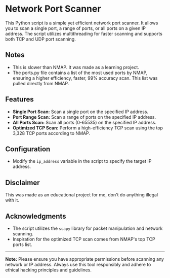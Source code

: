 # Network Port Scanner

This Python script is a simple yet efficient network port scanner. It allows you to scan a single port, a range of ports, or all ports on a given IP address. The script utilizes multithreading for faster scanning and supports both TCP and UDP port scanning.

## Notes

- This is slower than NMAP. It was made as a learning project.
- The ports.py file contains a list of the most used ports by NMAP, ensuring a higher efficiency, faster, 99% accuracy scan. This list was pulled directly from NMAP.

## Features

- **Single Port Scan:** Scan a single port on the specified IP address.
- **Port Range Scan:** Scan a range of ports on the specified IP address.
- **All Ports Scan:** Scan all ports (0-65535) on the specified IP address.
- **Optimized TCP Scan:** Perform a high-efficiency TCP scan using the top 3,328 TCP ports according to NMAP.

## Configuration

- Modify the `ip_address` variable in the script to specify the target IP address.

## Disclaimer

This was made as an educational project for me, don't do anything illegal with it.

## Acknowledgments

- The script utilizes the `scapy` library for packet manipulation and network scanning.
- Inspiration for the optimized TCP scan comes from NMAP's top TCP ports list.

---
**Note:** Please ensure you have appropriate permissions before scanning any network or IP address. Always use this tool responsibly and adhere to ethical hacking principles and guidelines.
